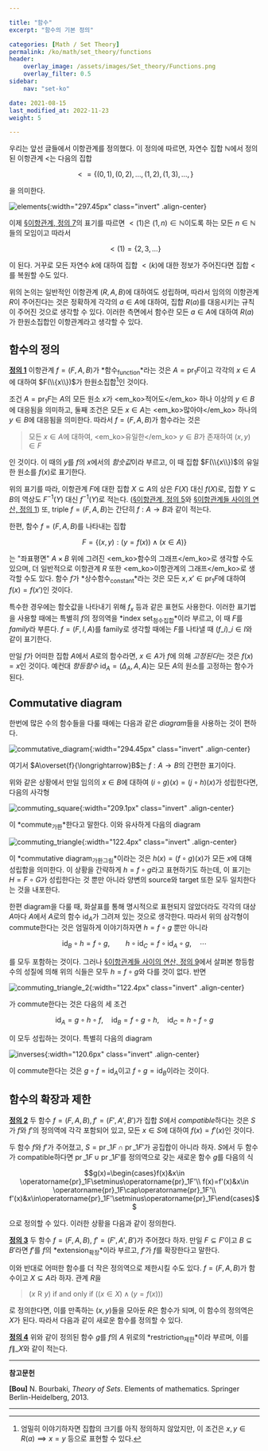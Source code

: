 ```yaml
---

title: "함수"
excerpt: "함수의 기본 정의"

categories: [Math / Set Theory]
permalink: /ko/math/set_theory/functions
header:
    overlay_image: /assets/images/Set_theory/Functions.png
    overlay_filter: 0.5
sidebar: 
    nav: "set-ko"

date: 2021-08-15
last_modified_at: 2022-11-23
weight: 5

---
```


우리는 앞선 글들에서 이항관계를 정의했다. 이 정의에 따르면, 자연수 집합 $\mathbb{N}$에서 정의된 이항관계 $<$는 다음의 집합

$${<}=\{(0,1),(0,2),\ldots, (1,2),(1,3),\ldots, \}$$

을 의미한다. 

![elements](/assets/images/Set_theory/Functions_1-1.png){:width="297.45px" class="invert" .align-center}

이제 [§이항관계, 정의 7](/ko/math/set_theory/binary_relation#df7)의 표기를 따르면 ${<}(1)$은 $(1,n)\in\mathbb{N}$이도록 하는 모든 $n\in\mathbb{N}$들의 모임이고 따라서

$${<}(1)=\{2,3,\ldots\}$$

이 된다. 거꾸로 모든 자연수 $k$에 대하여 집합 ${<}(k)$에 대한 정보가 주어진다면 집합 $<$를 복원할 수도 있다. 

위의 논의는 일반적인 이항관계 $(R,A,B)$에 대하여도 성립하며, 따라서 임의의 이항관계 $R$이 주어진다는 것은 정확하게 각각의 $a\in A$에 대하여, 집합 $R(a)$를 대응시키는 규칙이 주어진 것으로 생각할 수 있다. 이러한 측면에서 함수란 모든 $a\in A$에 대하여 $R(a)$가 한원소집합인 이항관계라고 생각할 수 있다. 

## 함수의 정의

<div class="definition" markdown="1">

<ins id="df1">**정의 1**</ins> 이항관계 $f=(F,A,B)$가 *함수<sub>function</sub>*라는 것은 $A=\operatorname{pr}_1F$이고 각각의 $x\in A$에 대하여 $F(\\{x\\})$가 한원소집합[^1]인 것이다.

</div>

조건 $A=\operatorname{pr}_1F$는 $A$의 모든 원소 $x$가 <em_ko>적어도</em_ko> 하나 이상의 $y\in B$에 대응됨을 의미하고, 둘째 조건은 모든 $x\in A$는 <em_ko>많아야</em_ko> 하나의 $y\in B$에 대응됨을 의미한다. 따라서 $f=(F,A,B)$가 함수라는 것은

> 모든 $x\in A$에 대하여, <em_ko>유일한</em_ko> $y\in B$가 존재하여 $(x,y)\in F$ 

인 것이다. 이 때의 $y$를 $f$의 $x$에서의 *함숫값*이라 부르고, 이 때 집합 $F(\\{x\\})$의 유일한 원소를 $f(x)$로 표기한다. 

위의 표기를 따라, 이항관계 $F$에 대한 집합 $X\subseteq A$의 상은 $F(X)$ 대신 $f(X)$로, 집합 $Y\subseteq B$의 역상도 $F^{-1}(Y)$ 대신 $f^{-1}(Y)$로 적는다. ([§이항관계, 정의 5](/ko/math/set_theory/binary_relations#df5)와 [§이항관계들 사이의 연산, 정의 1](/ko/math/set_theory/operation_of_binary_relations#df1)) 또, triple $f=(F,A,B)$는 간단히 $f:A\rightarrow B$과 같이 적는다.

한편, 함수 $f=(F,A,B)$를 나타내는 집합

$$F=\{(x,y): (y=f(x))\wedge(x\in A)\}$$

는 "좌표평면" $A\times B$ 위에 그려진 <em_ko>함수의 그래프</em_ko>로 생각할 수도 있으며, 더 일반적으로 이항관계 $R$ 또한 <em_ko>이항관계의 그래프</em_ko>로 생각할 수도 있다. 함수 $f$가 *상수함수<sub>constant</sub>*라는 것은 모든 $x,x'\in \operatorname{pr}_1 F$에 대하여 $f(x)=f(x')$인 것이다.

특수한 경우에는 함숫값을 나타내기 위해 $f_x$ 등과 같은 표현도 사용한다. 이러한 표기법을 사용할 때에는 특별히 $f$의 정의역을 *index set<sub>첨수집합</sub>*이라 부르고, 이 때 $F$를 *family*라 부른다. $f=(F,I,A)$를 family로 생각할 때에는 $F$를 나타낼 때 $(f\_i)\_{i\in I}$와 같이 표기한다.

만일 $f$가 어떠한 집합 $A$에서 $A$로의 함수라면, $x\in A$가 $f$에 의해 *고정된다*는 것은 $f(x)=x$인 것이다. 예컨대 *항등함수* $\operatorname{id}_A=(\Delta_A,A,A)$는 모든 $A$의 원소를 고정하는 함수가 된다. 

## Commutative diagram

한번에 많은 수의 함수들을 다룰 때에는 다음과 같은 *diagram*들을 사용하는 것이 편하다.

![commutative_diagram](/assets/images/Set_theory/Functions_1-2.png){:width="294.45px"  class="invert" .align-center}

여기서 $A\overset{f}{\longrightarrow}B$는 $f:A\rightarrow B$의 간편한 표기이다.  

위와 같은 상황에서 만일 임의의 $x\in B$에 대하여 $(i\circ g)(x)=(j\circ h)(x)$가 성립한다면, 다음의 사각형

![commuting_square](/assets/images/Set_theory/Functions_1-3.png){:width="209.1px" class="invert" .align-center}

이 *commute<sub>가환</sub>*한다고 말한다. 이와 유사하게 다음의 diagram

![commuting_triangle](/assets/images/Set_theory/Functions_1-4.png){:width="122.4px"  class="invert" .align-center}

이 *commutative diagram<sub>가환그림</sub>*이라는 것은 $h(x)=(f\circ g)(x)$가 모든 $x$에 대해 성립함을 의미한다. 이 상황을 간략하게 $h=f\circ g$라고 표현하기도 하는데, 이 표기는 $H=F\circ G$가 성립한다는 것 뿐만 아니라 양변의 source와 target 또한 모두 일치한다는 것을 내포한다.

한편 diagram을 다룰 때, 화살표를 통해 명시적으로 표현되지 않았더라도 각각의 대상 $A$마다 $A$에서 $A$로의 함수 $\operatorname{id}_A$가 그려져 있는 것으로 생각한다. 따라서 위의 삼각형이 commute한다는 것은 엄밀하게 이야기하자면 $h=f\circ g$ 뿐만 아니라 

$${\operatorname{id}_B}\circ h=f\circ g,\qquad h\circ{\operatorname{id}_C}=f\circ{\operatorname{id}_A}\circ g,\quad\cdots$$

를 모두 포함하는 것이다. 그러나 [§이항관계들 사이의 연산, 정의 9](/ko/math/set_theory/operation_of_binary_relations#df9)에서 살펴본 항등함수의 성질에 의해 위의 식들은 모두 $h=f\circ g$와 다를 것이 없다. 반면

![commuting_triangle_2](/assets/images/Set_theory/Functions_1-5.png){:width="122.4px" class="invert" .align-center}

가 commute한다는 것은 다음의 세 조건

$${\operatorname{id}_A}=g\circ h\circ f,\quad {\operatorname{id}_B}=f\circ g\circ h,\quad {\operatorname{id}_C}=h\circ f\circ g$$

이 모두 성립하는 것이다. 특별히 다음의 diagram

![inverses](/assets/images/Set_theory/Functions_1-6.png){:width="120.6px" class="invert" .align-center}

이 commute한다는 것은 $g\circ f=\operatorname{id}_A$이고 $f\circ g=\operatorname{id}_B$이라는 것이다.

## 함수의 확장과 제한

<div class="definition" markdown="1">

<ins id="df2">**정의 2**</ins> 두 함수 $f=(F,A,B),f'=(F',A',B')$가 집합 $S$에서 *compatible*하다는 것은 $S$가 $f$와 $f'$의 정의역에 각각 포함되어 있고, 모든 $x\in S$에 대하여 $f(x)=f'(x)$인 것이다.

</div>

두 함수 $f$와 $f'$가 주어졌고, $S=\operatorname{pr}\_1 F\cap\operatorname{pr}\_1 F'$가 공집합이 아니라 하자. $S$에서 두 함수가 compatible하다면 $\operatorname{pr}\_1F\cup\operatorname{pr}\_1F'$를 정의역으로 갖는 새로운 함수 $g$를 다음의 식

$$g(x)=\begin{cases}f(x)&x\in \operatorname{pr}_1F\setminus\operatorname{pr}_1F'\\ f(x)=f'(x)&x\in \operatorname{pr}_1F\cap\operatorname{pr}_1F'\\ f'(x)&x\in\operatorname{pr}_1F'\setminus\operatorname{pr}_1F\end{cases}$$

으로 정의할 수 있다. 이러한 상황을 다음과 같이 정의한다.

<div class="definition" markdown="1">

<ins id="df3">**정의 3**</ins> 두 함수 $f=(F,A,B)$, $f'=(F',A',B')$가 주어졌다 하자. 만일 $F\subseteq F'$이고 $B\subseteq B'$라면 $f'$를 $f$의 *extension<sub>확장</sub>*이라 부르고, $f'$가 $f$를 확장한다고 말한다.

</div>

이와 반대로 어떠한 함수를 더 작은 정의역으로 제한시킬 수도 있다. $f=(F,A,B)$가 함수이고 $X\subseteq A$라 하자. 관계 $R$을 

> $(x\mathrel{R} y)$ if and only if $((x\in X)\wedge(y=f(x)))$

로 정의한다면, 이를 만족하는 $(x,y)$들을 모아둔 $R$은 함수가 되며, 이 함수의 정의역은 $X$가 된다. 따라서 다음과 같이 새로운 함수를 정의할 수 있다.

<div class="definition" markdown="1">

<ins id="df4">**정의 4**</ins> 위와 같이 정의된 함수 $g$를 $f$의 $A$ 위로의 *restriction<sub>제한</sub>*이라 부르며, 이를 $f\|\_{X}$와 같이 적는다.

</div>



---
**참고문헌**

**[Bou]** N. Bourbaki, *Theory of Sets*. Elements of mathematics. Springer Berlin-Heidelberg, 2013.

---

[^1]: 엄밀히 이야기하자면 집합의 크기를 아직 정의하지 않았지만, 이 조건은 $x,y\in R(a)\implies x=y$ 등으로 표현할 수 있다. 